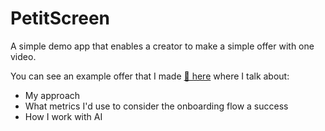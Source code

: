 # PetitScreen

A simple demo app that enables a creator to make a simple offer with one video.

You can see an example offer that I made [🎥 here](https://uscreen-test.fly.dev/offers/3) where I talk about:

- My approach
- What metrics I'd use to consider the onboarding flow a success
- How I work with AI


